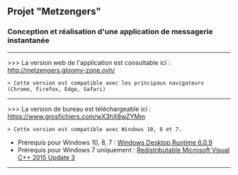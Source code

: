 ## Projet "Metzengers"

### **Conception et réalisation d'une application de messagerie instantanée**

___
\>\>\> La version web de l'application est consultable ici : http://metzengers.gloomy-zone.ovh/

    > Cette version est compatible avec les principaux navigateurs (Chrome, Firefox, Edge, Safari)
___
\>\>\> La version de bureau est téléchargeable ici : https://www.grosfichiers.com/wX3hX8wZYMm

    > Cette version est compatible avec Windows 10, 8 et 7.

  - Prérequis pour Windows 10, 8, 7 : [Windows Desktop Runtime 6.0.9](https://dotnet.microsoft.com/en-us/download/dotnet/6.0/runtime?cid=getdotnetcore)
  - Prérequis pour Windows 7 uniquement : [Redistributable Microsoft Visual C++ 2015 Update 3](https://www.microsoft.com/fr-fr/download/details.aspx?id=53587)
>
___
